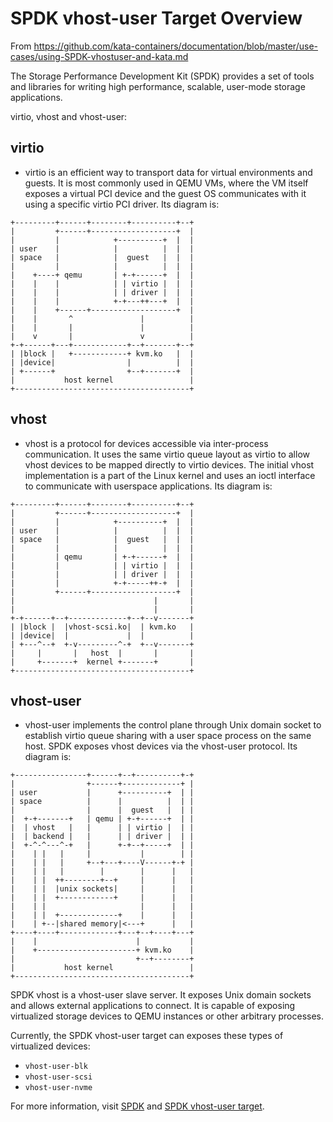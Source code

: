 # SPDK vhost-user Target Overview

From <https://github.com/kata-containers/documentation/blob/master/use-cases/using-SPDK-vhostuser-and-kata.md>

The Storage Performance Development Kit (SPDK) provides a set of tools and
libraries for writing high performance, scalable, user-mode storage applications.

virtio, vhost and vhost-user:

## virtio

- virtio is an efficient way to transport data for virtual environments and
guests. It is most commonly used in QEMU VMs, where the VM itself exposes a
virtual PCI device and the guest OS communicates with it using a specific virtio
PCI driver. Its diagram is:

```text
+---------+------+--------+----------+--+
|         +------+-------------------+  |
|         |            +----------+  |  |
| user    |            |          |  |  |
| space   |            |  guest   |  |  |
|         |            |          |  |  |
|    +----+ qemu       | +-+------+  |  |
|    |    |            | | virtio |  |  |
|    |    |            | | driver |  |  |
|    |    |            +-+---++---+  |  |
|    |    +------+-------------------+  |
|    |       ^               |          |
|    |       |               |          |
|    v       |               v          |
+-+------+---+------------+--+-------+--+
| |block |   +------------+ kvm.ko   |  |
| |device|                |          |  |
| +------+                +--+-------+  |
|           host kernel                 |
+---------------------------------------+
```

## vhost

- vhost is a protocol for devices accessible via inter-process communication. It
uses the same virtio queue layout as virtio to allow vhost devices to be mapped
directly to virtio devices. The initial vhost implementation is a part of the
Linux kernel and uses an ioctl interface to communicate with userspace
applications. Its diagram is:

```text
+---------+------+--------+----------+--+
|         +------+-------------------+  |
|         |            +----------+  |  |
| user    |            |          |  |  |
| space   |            |  guest   |  |  |
|         |            |          |  |  |
|         | qemu       | +-+------+  |  |
|         |            | | virtio |  |  |
|         |            | | driver |  |  |
|         |            +-+-----++-+  |  |
|         +------+-------------------+  |
|                               |       |
|                               |       |
+-+------+--+-------------+--+--v-------+
| |block |  |vhost-scsi.ko|  | kvm.ko   |
| |device|  |             |  |          |
| +---^--+  +-v---------^-+  +--v-------+
|     |       |   host  |       |       |
|     +-------+  kernel +-------+       |
+---------------------------------------+
```

## vhost-user

- vhost-user implements the control plane through Unix domain socket to establish
virtio queue sharing with a user space process on the same host. SPDK exposes
vhost devices via the vhost-user protocol. Its diagram is:

```text
+----------------+------+--+----------+-+
|                +------+-------------+ |
| user           |      +----------+  | |
| space          |      |          |  | |
|                |      |  guest   |  | |
|  +-+-------+   | qemu | +-+------+  | |
|  | vhost   |   |      | | virtio |  | |
|  | backend |   |      | | driver |  | |
|  +-^-^---^-+   |      +-+--+-----+  | |
|    | |   |     |           |        | |
|    | |   |     +--+---+----V------+-+ |
|    | |   |        |        |      |   |
|    | |  ++--------+--+     |      |   |
|    | |  |unix sockets|     |      |   |
|    | |  +------------+     |      |   |
|    | |                     |      |   |
|    | |  +-------------+    |      |   |
|    | +--|shared memory|<---+      |   |
+----+----+-------------+---+--+----+---+
|    |                      |           |
|    +----------------------+ kvm.ko    |
|                           +--+--------+
|           host kernel                 |
+---------------------------------------+
```

SPDK vhost is a vhost-user slave server. It exposes Unix domain sockets and
allows external applications to connect. It is capable of exposing virtualized
storage devices to QEMU instances or other arbitrary processes.

Currently, the SPDK vhost-user target can exposes these types of virtualized
devices:

- `vhost-user-blk`
- `vhost-user-scsi`
- `vhost-user-nvme`

For more information, visit [SPDK](https://spdk.io) and [SPDK vhost-user target](https://spdk.io/doc/vhost.html).
